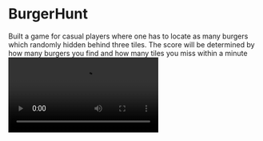 # BurgerHunt
Built a game for casual players where one has to locate as many burgers which randomly hidden behind three tiles. The score will be determined by how many burgers you find and how many tiles you miss within a minute
![GamePlay](https://github.com/MufaroMakiwa/BurgerHunt/blob/master/gif/video.mov)
